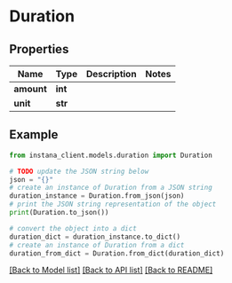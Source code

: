 # Duration


## Properties

Name | Type | Description | Notes
------------ | ------------- | ------------- | -------------
**amount** | **int** |  | 
**unit** | **str** |  | 

## Example

```python
from instana_client.models.duration import Duration

# TODO update the JSON string below
json = "{}"
# create an instance of Duration from a JSON string
duration_instance = Duration.from_json(json)
# print the JSON string representation of the object
print(Duration.to_json())

# convert the object into a dict
duration_dict = duration_instance.to_dict()
# create an instance of Duration from a dict
duration_from_dict = Duration.from_dict(duration_dict)
```
[[Back to Model list]](../README.md#documentation-for-models) [[Back to API list]](../README.md#documentation-for-api-endpoints) [[Back to README]](../README.md)


